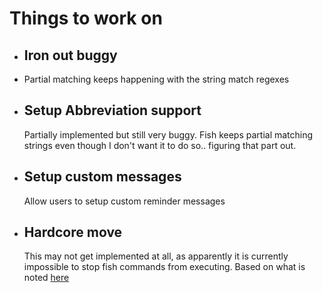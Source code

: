 # Things to work on

- ## Iron out buggy
- Partial matching keeps happening with the string match regexes
- ## Setup Abbreviation support
  Partially implemented but still very buggy. Fish keeps partial matching strings
  even though I don't want it to do so.. figuring that part out.
- ## Setup custom messages
  Allow users to setup custom reminder messages
- ## Hardcore move
  This may not get implemented at all, as apparently it is currently impossible to
  stop fish commands from executing. Based on what is noted [here](https://github.com/paysonwallach/fish-you-should-use/blob/master/TODO.md#hardcore-mode)
